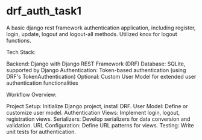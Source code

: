 # drf_auth_task1
A basic django rest framework authentication application, including register, login, update, logout and logout-all methods. Utilized knox for logout functions.


Tech Stack:

Backend: Django with Django REST Framework (DRF)
Database: SQLite, supported by Django
Authentication: Token-based authentication (using DRF's TokenAuthentication) 
Optional: Custom User Model for extended user authentication functionalities

Workflow Overview:

Project Setup: Initialize Django project, install DRF.
User Model: Define or customize user model.
Authentication Views: Implement login, logout, registration views.
Serializers: Develop serializers for data conversion and validation.
URL Configuration: Define URL patterns for views.
Testing: Write unit tests for authentication.
